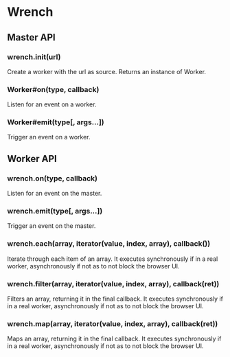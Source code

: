 # Wrench

## Master API

### wrench.init(url)
Create a worker with the url as source. Returns an instance of Worker.

### Worker#on(type, callback)
Listen for an event on a worker.

### Worker#emit(type[, args...])
Trigger an event on a worker.


## Worker API

### wrench.on(type, callback)
Listen for an event on the master.

### wrench.emit(type[, args...])
Trigger an event on the master.

### wrench.each(array, iterator(value, index, array), callback())
Iterate through each item of an array. It executes synchronously if in a real worker, asynchronously if not as to not block the browser UI.

### wrench.filter(array, iterator(value, index, array), callback(ret))
Filters an array, returning it in the final callback. It executes synchronously if in a real worker, asynchronously if not as to not block the browser UI.

### wrench.map(array, iterator(value, index, array), callback(ret))
Maps an array, returning it in the final callback. It executes synchronously if in a real worker, asynchronously if not as to not block the browser UI.